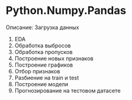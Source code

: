 # Python.Numpy.Pandas
Описание:
Загрузка данных
1. EDA
2. Обработка выбросов
3. Обработка пропусков
4. Построение новых признаков
5. Построение графиков
6. Отбор признаков
7. Разбиение на train и test
8. Построение модели
9. Прогнозирование на тестовом датасете
